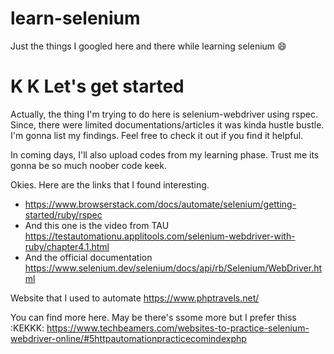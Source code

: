 # learn-selenium
Just the things I googled here and there while learning selenium 😄

<h1> K K Let's get started </h1>
Actually, the thing I'm trying to do here is selenium-webdriver using rspec. Since, there were limited documentations/articles it was kinda hustle bustle. I'm gonna list my findings. Feel free to check it out if you find it helpful.  
 
In coming days, I'll also upload codes from my learning phase. Trust me its gonna be so much noober code keek. 

Okies. Here are the links that I found interesting.

* https://www.browserstack.com/docs/automate/selenium/getting-started/ruby/rspec 
* And this one is the video from TAU
  https://testautomationu.applitools.com/selenium-webdriver-with-ruby/chapter4.1.html 
* And the official documentation 
  https://www.selenium.dev/selenium/docs/api/rb/Selenium/WebDriver.html

Website that I used to automate
https://www.phptravels.net/

You can find more here. May be there's ssome more but I prefer thiss :KEKKK:
https://www.techbeamers.com/websites-to-practice-selenium-webdriver-online/#5httpautomationpracticecomindexphp


